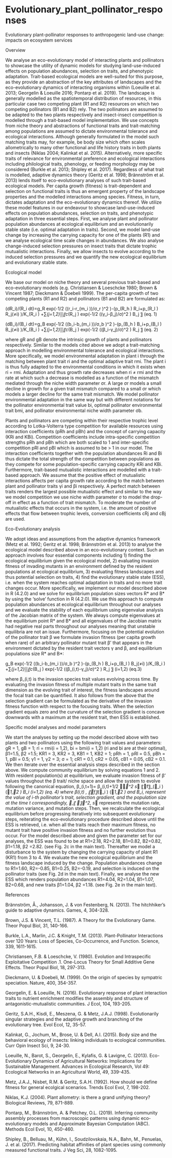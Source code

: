 # Evolutionary_plant_pollinator_responses
Evolutionary plant-pollinator responses to anthropogenic land-use change: impacts on ecosystem services

Overview

We analyse an eco-evolutionary model of interacting plants and pollinators to showcase the utility of dynamic models for studying land-use-induced effects on population abundances, selection on traits, and phenotypic adaptation. Trait-based ecological models are well-suited for this purpose, as they provide an abstraction of the key attributes of landscapes and the eco-evolutionary dynamics of interacting organisms within (Loeuille et al. 2013; Georgelin & Loeuille 2016; Pontarp et al. 2019). The landscape is generally modelled as the spatiotemporal distribution of resources, in this particular case two competing plant (R1 and R2) resources on which two competing pollinators (B1 and B2) rely. The two pollinators are assumed to be adapted to the two plants respectively and insect-insect competition is modelled through a trait-based model implementation. We use concepts from niche theory and abstractions of functional traits and trait-matching among populations are assumed to dictate environmental tolerance and ecological interactions. Although generally formulated in the model such matching traits may, for example, be body size which often scales allometrically to many other functional and life history traits in both plants and insects (Niklas 2004; Kalinkat et al. 2015). Alternatively, more specific traits of relevance for environmental preference and ecological interactions including philological traits, phenology, or feeding morphology may be considered (Burkle et al. 2013; Shipley et al. 2017). Regardless of what trait is modelled, adaptive dynamics theory (Geritz et al. 1998; Brännström et al. 2013) lends itself to eco-evolutionary analyses of such trait-based ecological models. Per capita growth (fitness) is trait-dependent and selection on functional traits is thus an emergent property of the landscape properties and the modelled interactions among species. Fitness, in turn, dictates adaptation and the eco-evolutionary dynamics thereof. We utilize these model features in our endeavour to showcase land-use-induced effects on population abundances, selection on traits, and phenotypic adaptation in three essential steps. First, we analyse plant and pollinator population abundances at ecological equilibrium and an evolutionarily stable state (i.e. optimal adaptation in traits). Second, we model land-use change by increasing the carrying capacity for one of the plants (R1) and we analyse ecological time scale changes in abundances. We also analyse change-induced selection pressures on insect traits that dictate trophic mutualistic interactions. Finally, we allow insects to evolve according to the induced selection pressures and we quantify the new ecological equilibrium and evolutionary stable state.  

Ecological model 

We base our model on niche theory and several previous trait-based and eco-evolutionary models (e.g. Christiansen & Loeschcke 1980; Brown & Vincent 1987; Dieckmann & Doebeli 1999). The per-capita growth of two competing plants (R1 and R2) and pollinators (B1 and B2) are formulated as:


(dR_i)/(R_i dt)=g_R  exp⁡(-1/2 ((r_i-r_(m_i ))/σ_r )^2 )-(p_(R_h ) R_i+p_(R_l ) R_j(≠i) )/K_(R_i ) +∑_(j=1,2)▒〖c_(R_j )  exp⁡(-1/2 ((γ_i-β_j)/σ)^2 ) B_j 〗  	(eq. 1)

(dB_i)/(B_i dt)=g_B  exp⁡(-1/2 ((b_i-b_(m_i ))/σ_b )^2 )-(p_(B_h ) B_i+p_(B_l ) B_j(≠i) )/K_(B_i ) +∑_(j=1,2)▒〖c_(B_j )  exp⁡(-1/2 ((β_i-γ_j)/σ)^2 ) R_j 〗 	(eq. 2)


where gR and gB denote the intrinsic growth of plants and pollinators respectively. Similar to the models cited above we adopt a trait-matching approach in modelling environmental tolerance and ecological interactions. More specifically, we model environmental adaptation in plant i through the matching between plant trait ri and the optimal adaptive trait rmi. The plant i is thus fully adapted to the environmental conditions in which it exists when ri = rmi. Adaptation and thus growth rate decreases when ri ≠ rmi and the rate at which such a decrease is modelled as a function of the mismatch mediated through the niche width parameter σr. A large σr models a small decline in growth for a given trait mismatch compared to a small σr which models a larger decline for the same trait mismatch. We model pollinator environmental adaptation in the same way but with different notations for the pollinator environmental trait value bi, optimal pollinator environmental trait bmi, and pollinator environmental niche width parameter σb.

Plants and pollinators are competing within their respective trophic level according to Lotka-Volterra type competition for available resources using interaction coefficients (pRh  and pBh) and the concept of carrying capacity (KRi and KBi). Competition coefficients include intra-specific competition strengths pRh  and pBh which are both scaled to 1 and inter-specific competition pRl  and pBl which is assumed to be > 1 in our model. The interaction coefficients together with the population abundances Ri and Bi thus dictate the total strength of the competition between populations as they compete for some population-specific carrying capacity KRi and KBi. Furthermore, trait-based mutualistic interactions are modelled with a trait-based approach. We assume that the positive effect of mutualistic interactions affects per capita growth rate according to the match between plant and pollinator traits γi and βi respectively. A perfect match between traits renders the largest possible mutualistic effect and similar to the way we model competition we use niche width parameter σ to model the drop-off in effect as a function of trait mismatch. To moderate the number of mutualistic effects that occurs in the system, i.e. the amount of positive effects that flow between trophic levels, conversion coefficients cRj and cBj are used. 

Eco-Evolutionary analysis

We adopt ideas and assumptions from the adaptive dynamics framework (Metz et al. 1992; Geritz et al. 1998; Brännström et al. 2013) to analyse the ecological model described above in an eco-evolutionary context. Such an approach involves four essential components including 1) finding the ecological equilibrium given the ecological model, 2) evaluating invasion fitness of invading mutants in an environment defined by the resident populations at ecological equilibrium, 3) evaluating fitness landscapes and thus potential selection on traits, 4) find the evolutionary stable state (ESS), i.e. when the system reaches optimal adaptation in traits and no more trait changes occur. More specifically, we implement our model described above in R (4.2.0) and we solve for equilibrium population sizes vectors R* and B* by using the ‘solve’ function in R (4.2.0). We use this approach to compute population abundances at ecological equilibrium throughout our analyses and we evaluate the stability of each equilibrium using eigenvalue analysis of the Jacobian matrix of the system. We always compute eigenvalues at the equilibrium point R* and B* and all eigenvalues of the Jacobian matrix had negative real parts throughout our analyses meaning that unstable equilibria are not an issue. Furthermore, focusing on the potential evolution of the pollinator trait β we formulate invasion fitness (per capita growth when rare) of an arbitrary pollinator mutant trait β’ that appears in the environment dictated by the resident trait vectors γ and β, and equilibrium populations size R* and B*: 
	

g_B  exp⁡(-1/2 ((b_i-b_(m_i ))/σ_b )^2 )-(p_(B_h ) B_i+p_(B_l ) B_j(≠i) )/K_(B_i ) +∑_(j=1,2)▒〖c_(B_j )  exp⁡(-1/2 ((β_(i,t)-γ_j)/σ)^2 ) R_j 〗        (i=1,2)		(eq.3)

where β_(i,t) is the invasion species trait values evolving across time. By evaluating the invasion fitness of multiple mutant traits in the same trait dimension as the evolving trait of interest, the fitness landscapes around the focal trait can be quantified. It also follows from the above that the selection gradient can be formulated as the derivative of the invasion fitness function with respect to the focusing traits. When the selection gradient equals zero and the curvature of the selection gradient is concave downwards with a maximum at the resident trait, then ESS is established.

	
Specific model analyses and model parameters   

We start the analyses by setting up the model described above with two plants and two pollinators using the following trait values and parameters: gR  = 1, gB = 1; ri = rmi(i = 1,2), bi = bmi(i = 1,2) (ri and bi are at their optimal),  β1=1.5, β2 =1.5; KR1 = 3, KR2 = 3, KB1 = 1, KB2 = 1; pRh = 1, pRl = 0.5, pBh = 1, pBl = 0.5; γ1 = 1, γ2 = 3; σ = 1; cR1 = 0.1, cR2 = 0.05, cB1 = 0.05, cB2 = 0.1. We then iterate over the essential analysis steps described in the section above. We compute community equilibrium by solving equations 1 and 2. With resident population(s) at equilibrium, we evaluate invasion fitness of β’ values throughout the β trait/ niche space and allow the system to evolve following the canonical equation,
β_(i,t+1)= β_(i,t)+1/2 _^2 s_ 〖f〗_(_i ) (_1,_2 ) B_i          (i=1,2)                     (eq. 4)
where β_(i,t) , 〖f〗_(_i ) (_1,_2 ) and B_i, represent the value of i-th pollinator’s trait, selection gradient, and the population size at the time t correspondingly, ,〖 〗_^2, s_ represents the mutation rate, mutation variance, and mutation steps. Then, we recalculate the ecological equilibrium before progressing iteratively into subsequent evolutionary steps, reiterating the eco-evolutionary procedure described above until the ESS is retrieved, i.e. when all the traits reach their maximum fitness, no mutant trait have positive invasion fitness and no further evolution thus occur. For the model described above and given the parameter set for our analyses, the ESS was found to be at R1=2.18, R2=2.18, B1=0.82, B2=0.82, β1=1.18, β2 =2.82. (see Fig. 2c in the main text). Thereafter we model a disturbance to the system by changing the carrying capacity of plant R1 (KR1) from 3 to 4. We evaluate the new ecological equilibrium and the fitness landscape induced by the change. Population abundances change to R1=1.60, R2=-0.85, B1=0.25, B2=-0.19, and selection is induced on the pollinator traits (see Fig. 2d in the main text). Finally, we analyse the new ESS which renders population abundances R1=4.04, R2=1.04, B1=1.07, B2=0.68, and new traits β1=1.04, β2 =1.18.  (see Fig. 2e in the main text).    

References


Brännström, Å., Johansson, J. & von Festenberg, N. (2013). The hitchhiker’s guide to adaptive dynamics. Games, 4, 304-328.


Brown, J.S. & Vincent, T.L. (1987). A Theory for the Evolutionary Game. Theor Popul Biol, 31, 140-166.


Burkle, L.A., Marlin, J.C. & Knight, T.M. (2013). Plant-Pollinator Interactions over 120 Years: Loss of Species, Co-Occurrence, and Function. Science, 339, 1611-1615.


Christiansen, F.B. & Loeschcke, V. (1980). Evolution and Intraspecific Exploitative Competition .1. One-Locus Theory for Small Additive Gene Effects. Theor Popul Biol, 18, 297-313.


Dieckmann, U. & Doebeli, M. (1999). On the origin of species by sympatric speciation. Nature, 400, 354-357.


Georgelin, E. & Loeuille, N. (2016). Evolutionary response of plant interaction traits to nutrient enrichment modifies the assembly and structure of antagonistic-mutualistic communities. J Ecol, 104, 193-205.

Geritz, S.A.H., Kisdi, E., Meszena, G. & Metz, J.A.J. (1998). Evolutionarily singular strategies and the adaptive growth and branching of the evolutionary tree. Evol Ecol, 12, 35-57.


Kalinkat, G., Jochum, M., Brose, U. & Dell, A.I. (2015). Body size and the behavioral ecology of insects: linking individuals to ecological communities. Curr Opin Insect Sci, 9, 24-30.


Loeuille, N., Barot, S., Georgelin, E., Kylafis, G. & Lavigne, C. (2013). Eco-Evolutionary Dynamics of Agricultural Networks: Implications for Sustainable Management. Advances in Ecological Research, Vol 49: Ecological Networks in an Agricultural World, 49, 339-435.


Metz, J.A.J., Nisbet, R.M. & Geritz, S.A.H. (1992). How should we define fitness for general ecolgical scenarios. Trends Ecol Evol, 7, 198-202.


Niklas, K.J. (2004). Plant allometry: is there a grand unifying theory? Biological Reviews, 79, 871-889.


Pontarp, M., Brännström, A. & Petchey, O.L. (2019). Inferring community assembly processes from macroscopic patterns using dynamic eco-evolutionary models and Approximate Bayesian Computation (ABC). Methods Ecol Evol, 10, 450-460.


Shipley, B., Belluau, M., Kühn, I., Soudzilovskaia, N.A., Bahn, M., Penuelas, J. et al. (2017). Predicting habitat affinities of plant species using commonly measured functional traits. J Veg Sci, 28, 1082-1095.

